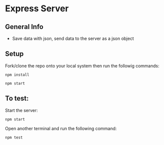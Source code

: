 # Express Server

## General Info

* Save data with json, send data to the server as a json object

## Setup
Fork/clone the repo onto your local system then run the followig commands:

```
npm install
```
```
npm start
```

## To test:
Start the server:

```
npm start
```
Open another terminal and run the following command:

```
npm test
```
